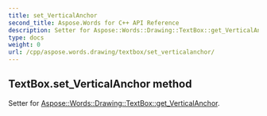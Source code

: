 ```yaml
---
title: set_VerticalAnchor
second_title: Aspose.Words for C++ API Reference
description: Setter for Aspose::Words::Drawing::TextBox::get_VerticalAnchor. 
type: docs
weight: 0
url: /cpp/aspose.words.drawing/textbox/set_verticalanchor/
---
```

## TextBox.set_VerticalAnchor method


Setter for [Aspose::Words::Drawing::TextBox::get_VerticalAnchor](./get_verticalanchor/).

